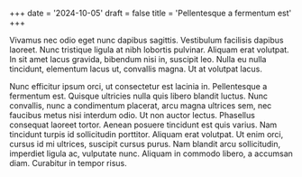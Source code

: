 +++
date = '2024-10-05'
draft = false
title = 'Pellentesque a fermentum est'
+++

Vivamus nec odio eget nunc dapibus sagittis. Vestibulum facilisis dapibus laoreet. Nunc tristique ligula at nibh lobortis pulvinar. Aliquam erat volutpat. In sit amet lacus gravida, bibendum nisi in, suscipit leo. Nulla eu nulla tincidunt, elementum lacus ut, convallis magna. Ut at volutpat lacus.

Nunc efficitur ipsum orci, ut consectetur est lacinia in. Pellentesque a fermentum est. Quisque ultricies nulla quis libero blandit luctus. Nunc convallis, nunc a condimentum placerat, arcu magna ultrices sem, nec faucibus metus nisi interdum odio. Ut non auctor lectus. Phasellus consequat laoreet tortor. Aenean posuere tincidunt est quis varius. Nam tincidunt turpis id sollicitudin porttitor. Aliquam erat volutpat. Ut enim orci, cursus id mi ultrices, suscipit cursus purus. Nam blandit arcu sollicitudin, imperdiet ligula ac, vulputate nunc. Aliquam in commodo libero, a accumsan diam. Curabitur in tempor risus.